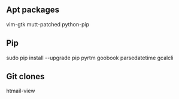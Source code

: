 ## Apt packages

vim-gtk mutt-patched python-pip

## Pip

sudo pip install --upgrade pip
pyrtm goobook parsedatetime gcalcli

## Git clones

htmail-view


